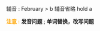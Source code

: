 辅音 :  February   >  b 辅音省略
hold a 

<b><mark style="background: transparent; color: orange">注意 :</mark></b> **发音问题** ;   **单词替换，改写问题** 
